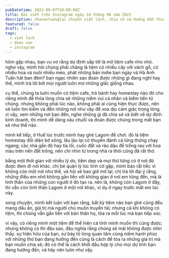 ```yaml
---
pubDatetime: 2022-09-07T10:00:00Z
title: Bài viết trên Instagram ngày 14 tháng 08 năm 2022
description: nhavantuonglai chuyên viết lách, chia sẻ và hướng dẫn thuần thục khi thực hành viết lách qua những bài chia sẻ trên Instagram chính thức.
featured: false
draft: false
tags:
  - viet lach
  - doan van
  - instagram
---
```


hôm gặp nhau, bạn vu vơ rằng dự định sắp tới là mở tiệm cafe nho nhỏ. nghe vậy, mình hỏi chúng phải chăng là tiệm có nhiều cây với vách gỗ, có nhiều hoa và nuôi nhiều mèo, phát những bản indie ban ngày và Hà Anh Tuấn hát ban đêm? bạn ngạc nhiên sao đoán được những gì đang nghĩ hay thế, mình trả lời bởi mọi người luôn mơ những giấc giống nhau.

cụ thể, chúng ta luôn muốn có tiệm cafe, trà bánh hay homestay nào đó cho riêng mình để thỏa lòng chia sẻ những niềm vui cá nhân và kiếm tiền từ chúng. nhưng không phải lúc nào, không phải ai cũng hiện thực được, nên sẽ luôn tìm kiếm và đến những nơi như vậy để xoa dịu cảm giác trong lòng. vì vậy, xem những nơi bạn đến, nghe những gì đã chia sẻ và biết về dự định kinh doanh, thì mình dễ dàng xâu chuỗi và đoán được chúng trong mắt bạn sẽ như thế nào.

mình kể tiếp, ở Huế lúc trước mình hay ghé Lagom để chơi. đó là tiệm homestay đối diện bờ sông, lâu lâu lại có thuyền đánh cá lửng thửng chạy ngang; các nhà gần đó hay tỉa lối, cuốc đất và rào dậu để trồng rau với hoa màu trên nền đất trống, nên chỉ nhìn từ trong nhà ra thôi cũng đã rất thơ.

bẵng một thời gian với nhiều lý do, tiệm dẹp và mọi thứ từng có ở nơi đó được đem đi nơi khác. chị bé quản lý lúc tình cờ gặp, mình bảo rất tiếc vì không còn một nơi như thế, và hỏi sẽ bao giờ mở lại; chị trả lời đại ý rằng, những điều em nhớ không gắn liền với không gian ở nơi em từng đến, mà là tinh thần của những con người ở đó tạo ra. nên là, không còn Lagom ở đấy, thì vẫn còn tinh thần Lagom ở một nơi khác, ví dụ ở ngay trước mắt em lúc này.

xong chuyện, mình kết luận với bạn rằng, bất kỳ tiệm nào bạn ghé cũng đều mang dấu ấn, giá trị mà người chủ muốn truyền tải; nhưng cả khi không có tiệm, thì chúng vẫn gắn liền với bản thân họ, tỏa ra mỗi lúc mà bạn tiếp xúc.

vì vậy, có riêng mình một tiệm để thể hiện cá tính mình muốn thì cũng được; nhưng không có thì đâu sao, đâu nghĩa rằng chúng sẽ mãi không được nhìn thấy. sự hiện hữu của bạn, sự bày tỏ lòng quan tâm cùng niềm hạnh phúc với những thứ bạn đang hướng đến cũng là cách để tỏa ra những giá trị mà bạn muốn chia sẻ; đó có thể là cách khởi đầu hợp lý cho mọi dự tính bạn đang hướng đến, và hãy nên luôn như vậy.
